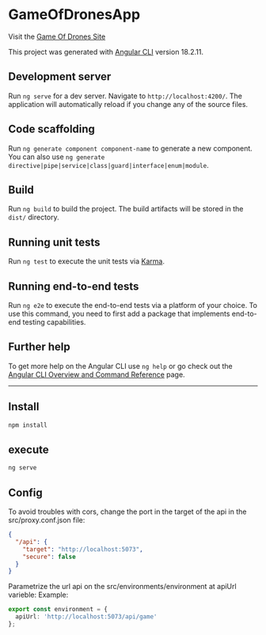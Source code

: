 # GameOfDronesApp

Visit the [Game Of Drones Site](https://gameofdrones-frontend.vercel.app/game)

This project was generated with [Angular CLI](https://github.com/angular/angular-cli) version 18.2.11.

## Development server

Run `ng serve` for a dev server. Navigate to `http://localhost:4200/`. The application will automatically reload if you change any of the source files.

## Code scaffolding

Run `ng generate component component-name` to generate a new component. You can also use `ng generate directive|pipe|service|class|guard|interface|enum|module`.

## Build

Run `ng build` to build the project. The build artifacts will be stored in the `dist/` directory.

## Running unit tests

Run `ng test` to execute the unit tests via [Karma](https://karma-runner.github.io).

## Running end-to-end tests

Run `ng e2e` to execute the end-to-end tests via a platform of your choice. To use this command, you need to first add a package that implements end-to-end testing capabilities.

## Further help

To get more help on the Angular CLI use `ng help` or go check out the [Angular CLI Overview and Command Reference](https://angular.dev/tools/cli) page.

----
## Install
```sh
npm install
```

## execute
```sh
ng serve
```

## Config
To avoid troubles with cors, change the port in the target of the api in the src/proxy.conf.json file:
```json
{
  "/api": {
    "target": "http://localhost:5073",
    "secure": false
  }
}

```
Parametrize the url api on the src/environments/environment at apiUrl varieble:
Example:
```ts
export const environment = {
  apiUrl: 'http://localhost:5073/api/game'
};

```
